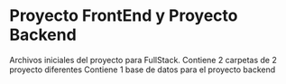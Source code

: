 # Proyecto FrontEnd y Proyecto Backend


Archivos iniciales del proyecto para  FullStack.
Contiene 2 carpetas de 2 proyecto diferentes
Contiene 1 base de datos para el proyecto backend